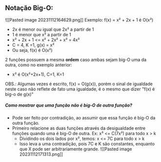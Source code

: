 ## Notação Big-O:
![[Pasted image 20231112164629.png]]
Exemplo: f(x) = x² + 2x + 1 é O(x²)
- 2x é menor ou igual que 2x² a partir de 1
- 1 é menor que x² a partir de 1
- x² + 2x + 1 <= x² + 2x² + x² = 4x²
- C = 4, K =1, g(x) = x²
- Ou seja, f(x) é O(x²)

2 funções possuem a mesma **ordem** caso ambas sejam big-O uma da outra, como no exemplo anterior:
- x² é O(x²+2x+1), C=1, K=1

OBS.: Algumas vezes é escrito, f(x) = O(g(x)), porém o sinal de igualdade neste caso não reflete de fato uma igualdade, é o mesmo que dizer "f(x) é big-o de g(x)"

##### Como mostrar que uma função não é big-O de outra função?
- Pode ser feito por contradição, ao assumir que essa função é big-O da outra função.
- Primeiro relacione as duas funções através da desigualdade entre funções quando uma é big-O de outra. Ex: x³ <= C(7x²) para todo x > k
	- Dividindo os dois lados por x², temos: x <= 7C para todo x > k
	- Isso leva a uma contradição, pois 7C e K são constantes, enquanto que X pode ser arbitrariamente grande.
![[Pasted image 20231112171313.png]]
